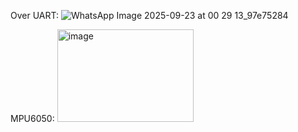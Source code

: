 Over UART:
![WhatsApp Image 2025-09-23 at 00 29 13_97e75284](https://github.com/user-attachments/assets/1f26eeca-f62a-4f11-bfb5-e5095932a306)



MPU6050: 
<img width="218" height="148" alt="image" src="https://github.com/user-attachments/assets/8df49587-79ac-4f94-b788-9f32f6ff6333" />
